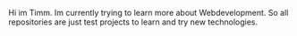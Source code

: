 Hi im Timm. Im currently trying to learn more about Webdevelopment. So all repositories are just test projects to learn and try new technologies.
